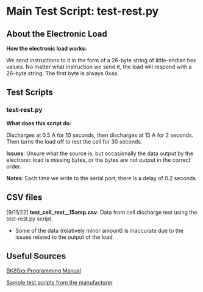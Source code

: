 # Main Test Script: test-rest.py

## About the Electronic Load

**How the electronic load works:**

We send instructions to it in the form of a 26-byte string of little-endian hex values.
No matter what instruction we send it, the load will respond with a 26-byte string. 
The first byte is always 0xaa. 

## Test Scripts

### test-rest.py

**What does this script do:**

Discharges at 0.5 A for 10 seconds, then discharges at 15 A for 2 seconds. Then turns the load off to rest the cell for 30 seconds. 

**Issues**: Unsure what the source is, but occasionally the data output by the electronic load is missing bytes, or the bytes are not output in the correct order. 

**Notes**: Each time we write to the serial port, there is a delay of 0.2 seconds.

## CSV files

[9/11/22] **test_cell_rest__15amp.csv**: Data from cell discharge test using the test-rest.py script.
- Some of the data (relatively minor amount) is inaccurate due to the issues related to the output of the load. 

## Useful Sources

[BK85xx Programming Manual](https://bkpmedia.s3.amazonaws.com/downloads/manuals/en-us/85xx_manual.pdf) 

[Sample test scripts from the manufacturer](https://github.com/BKPrecisionCorp/BK-8500-Electronic-Load)
